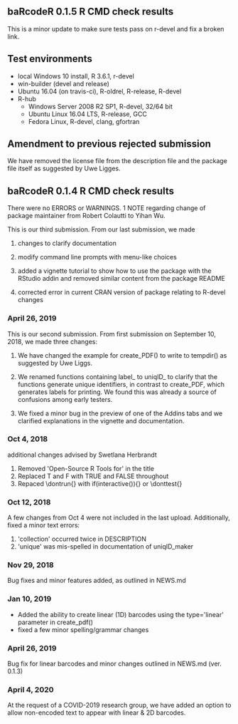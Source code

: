 ## baRcodeR 0.1.5 R CMD check results

This is a minor update to make sure tests pass on r-devel and fix a broken link. 


## Test environments

* local Windows 10 install, R 3.6.1, r-devel
* win-builder (devel and release)
* Ubuntu 16.04 (on travis-ci), R-oldrel, R-release, R-devel
* R-hub 
  * Windows Server 2008 R2 SP1, R-devel, 32/64 bit
  * Ubuntu Linux 16.04 LTS, R-release, GCC
  * Fedora Linux, R-devel, clang, gfortran


## Amendment to previous rejected submission

We have removed the license file from the description file and the package file itself as suggested by Uwe Ligges.


  
## baRcodeR 0.1.4 R CMD check results

There were no ERRORS or WARNINGS. 1 NOTE regarding change of package maintainer from Robert Colautti to Yihan Wu. 

This is our third submission. From our last submission, we made

1. changes to clarify documentation 

2. modify command line prompts with menu-like choices

3. added a vignette tutorial to show how to use the package with the RStudio addin and removed similar content from the package README

4. corrected error in current CRAN version of package relating to R-devel changes

### April 26, 2019

This is our second submission. From first submission on September 10, 2018, we made three changes:

1. We have changed the example for create_PDF() to write to tempdir() as suggested by Uwe Liggs.

2. We renamed functions containing label_ to uniqID_ to clarify that the functions generate unique identifiers, in contrast to create_PDF, which generates labels for printing. We found this was already a source of confusions among early testers.

3. We fixed a minor bug in the preview of one of the Addins tabs and we clarified explanations in the vignette and documentation.

### Oct 4, 2018 

additional changes advised by Swetlana Herbrandt

1. Removed 'Open-Source R Tools for' in the title
2. Replaced T and F with TRUE and FALSE throughout
3. Repaced \dontrun{} with if(interactive()){} or \donttest{}

### Oct 12, 2018

A few changes from Oct 4 were not included in the last upload.
Additionally, fixed a minor text errors:
1. 'collection' occurred twice in DESCRIPTION
2. 'unique' was mis-spelled in documentation of uniqID_maker

### Nov 29, 2018

Bug fixes and minor features added, as outlined in NEWS.md

### Jan 10, 2019

- Added the ability to create linear (1D) barcodes using the type='linear' parameter in create_pdf()
- fixed a few minor spelling/grammar changes

### April 26, 2019

Bug fix for linear barcodes and minor changes outlined in NEWS.md (ver. 0.1.3)

### April 4, 2020

At the request of a COVID-2019 research group, we have added an option to allow non-encoded text to appear with linear & 2D barcodes.  
